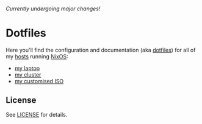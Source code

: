 ###### Currently undergoing major changes!

# Dotfiles

Here you'll find the configuration and documentation (aka [dotfiles](https://dotfiles.github.io)) for all of my [hosts](hosts#readme) running [NixOS](https://nixos.org):

- [my laptop](hosts/thinkpad-e580#readme)
- [my cluster](hosts#readme)
- [my customised ISO](hosts/iso#readme)

## License

See [LICENSE](LICENSE) for details.
